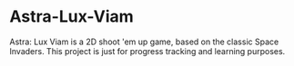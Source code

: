 # Astra-Lux-Viam
 Astra: Lux Viam is a 2D shoot 'em up game, based on the classic Space Invaders. This project is just for progress tracking and learning purposes.
